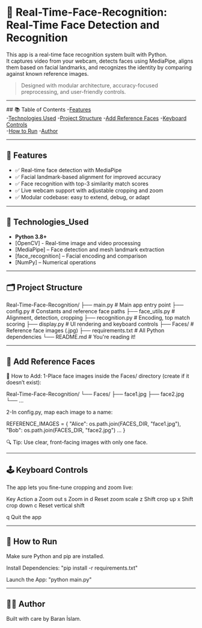 # 🎯 Real-Time-Face-Recognition: Real-Time Face Detection and Recognition

This app is a real-time face recognition system built with Python.  
It captures video from your webcam, detects faces using MediaPipe, aligns them based on facial landmarks, and recognizes the identity by comparing against known reference images.

> Designed with modular architecture, accuracy-focused preprocessing, and user-friendly controls.

---

## 📚 Table of Contents
-[Features](#-features)  
-[Technologies Used](#-technologies-used) 
-[Project Structure](#️-project-structure) 
-[Add Reference Faces](#-add-reference-faces)
-[Keyboard Controls](#️-keyboard-controls)  
-[How to Run](#-how-to-run) 
-[Author](#-author)

---

## 🚀 Features

- ✅ Real-time face detection with MediaPipe
- ✅ Facial landmark-based alignment for improved accuracy
- ✅ Face recognition with top-3 similarity match scores
- ✅ Live webcam support with adjustable cropping and zoom
- ✅ Modular codebase: easy to extend, debug, or adapt

---

## 🧠 Technologies_Used

- **Python 3.8+**
- [OpenCV] - Real-time image and video processing  
- [MediaPipe] – Face detection and mesh landmark extraction  
- [face_recognition] – Facial encoding and comparison  
- [NumPy] – Numerical operations

---

## 🗂️ Project Structure

Real-Time-Face-Recognition/
├── main.py # Main app entry point
├── config.py # Constants and reference face paths
├── face_utils.py # Alignment, detection, cropping
├── recognition.py # Encoding, top match scoring
├── display.py # UI rendering and keyboard controls
├── Faces/ # Reference face images (.jpg)
├── requirements.txt # All Python dependencies
└── README.md # You're reading it!

---

## 📸 Add Reference Faces

🧷 How to Add:
1-Place face images inside the Faces/ directory (create if it doesn’t exist):

Real-Time-Face-Recognition/
└── Faces/
    ├── face1.jpg
    ├── face2.jpg
    └── ...

2-In config.py, map each image to a name:

REFERENCE_IMAGES = {
    "Alice": os.path.join(FACES_DIR, "face1.jpg"),
    "Bob": os.path.join(FACES_DIR, "face2.jpg")
    ...
}

🔍 Tip: Use clear, front-facing images with only one face. 

---

## 🕹️ Keyboard Controls

The app lets you fine-tune cropping and zoom live:

Key	Action
a	Zoom out
s	Zoom in
d	Reset zoom scale
z	Shift crop up
x	Shift crop down
c	Reset vertical shift

q	Quit the app

---

## 🧪 How to Run

Make sure Python and pip are installed.

Install Dependencies: "pip install -r requirements.txt"

Launch the App: "python main.py"

---

## 🙋‍♂️ Author
Built with care by Baran İslam.


